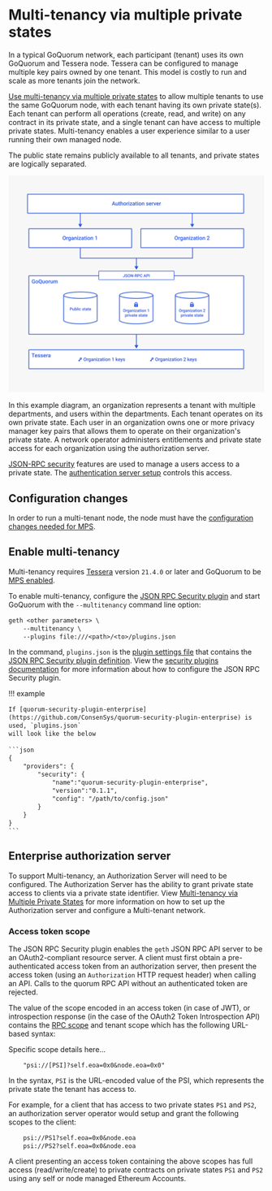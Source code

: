 # Multi-tenancy via multiple private states

In a typical GoQuorum network, each participant (tenant) uses its own GoQuorum and Tessera node.
Tessera can be configured to manage multiple key pairs owned by one tenant.
This model is costly to run and scale as more tenants join the network.

[Use multi-tenancy via multiple private states](../../HowTo/Use/Multitenancy.md) to allow multiple tenants to use the
same GoQuorum node, with each tenant having its own private state(s).
Each tenant can perform all operations (create, read, and write) on any contract in its private state, and a single
tenant can have access to multiple private states.
Multi-tenancy enables a user experience similar to a user running their own managed node.

The public state remains publicly available to all tenants, and private states are logically separated.

![Multi-tenancy](../../images/Multi-tenancy.png)

In this example diagram, an organization represents a tenant with multiple departments, and users within the departments.
Each tenant operates on its own private state.
Each user in an organization owns one or more privacy manager key pairs that allows them to operate on their
organization's private state.
A network operator administers entitlements and private state access for each organization using the authorization server.

[JSON-RPC security](../../HowTo/Use/JSON-RPC-API-Security.md) features are used to manage a users access to a private state.
The [authentication server setup](#enterprise-authorization-server) controls this access.

## Configuration changes

In order to run a multi-tenant node, the node must have the [configuration changes needed for MPS].

## Enable multi-tenancy

Multi-tenancy requires [Tessera] version `21.4.0` or later and GoQuorum to be [MPS enabled].

To enable multi-tenancy, configure the [JSON RPC Security plugin](../../HowTo/Use/JSON-RPC-API-Security.md#configuration)
and start GoQuorum with the `--multitenancy` command line option:

```shell
geth <other parameters> \
    --multitenancy \
    --plugins file:///<path>/<to>/plugins.json
```

In the command, `plugins.json` is the [plugin settings file](../../HowTo/Configure/Plugins.md) that
contains the [JSON RPC Security plugin definition](../../HowTo/Configure/Plugins.md#plugindefinition).
View the [security plugins documentation] for more information about how to configure the JSON RPC
Security plugin.

!!! example

    If [quorum-security-plugin-enterprise](https://github.com/ConsenSys/quorum-security-plugin-enterprise) is used, `plugins.json`
    will look like the below

    ```json
    {
        "providers": {
            "security": {
                "name":"quorum-security-plugin-enterprise",
                "version":"0.1.1",
                "config": "/path/to/config.json"
            }
        }
    }
    ```

## Enterprise authorization server

To support Multi-tenancy, an Authorization Server will need to be configured. The Authorization Server has the ability to grant private state access to clients via a private state identifier.
View [Multi-tenancy via Multiple Private States] for more information on how to set up the Authorization server and configure a Multi-tenant network.

### Access token scope

The JSON RPC Security plugin enables the `geth` JSON RPC API server to be an OAuth2-compliant
resource server. A client must first obtain a pre-authenticated access token from an authorization
server, then present the access token (using an `Authorization` HTTP request header) when calling an
API. Calls to the quorum RPC API without an authenticated token are rejected.

The value of the scope encoded in an access token (in case of JWT), or introspection response
(in the case of the OAuth2 Token Introspection API) contains the [RPC scope](../../Reference/Plugins/Security.md#oauth2-scopes)
and tenant scope which has the following URL-based syntax:

Specific scope details here…

```text
    "psi://[PSI]?self.eoa=0x0&node.eoa=0x0"
```

In the syntax, `PSI` is the URL-encoded value of the PSI, which represents the private state the tenant has access to.

For example, for a client that has access to two private states `PS1` and `PS2`,
an authorization server operator would setup and grant the following scopes to the client:

```text
    psi://PS1?self.eoa=0x0&node.eoa
    psi://PS2?self.eoa=0x0&node.eoa
```

A client presenting an access token containing the above scopes has full access (read/write/create)
to private contracts on private states `PS1` and `PS2` using any self or node managed Ethereum Accounts.

<!--links-->
[Multi-tenancy via Multiple Private States]: ../../HowTo/Use/Multitenancy.md
[configuration changes needed for MPS]: MultiplePrivateStates.md#configuration-changes
[MPS enabled]: MultiplePrivateStates.md#enable-multiple-private-states
[security plugins documentation]: ../../Reference/Plugins/Security.md#configuration
[Tessera]: https://docs.tessera.consensys.net
